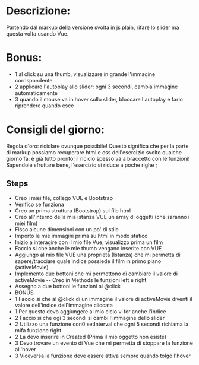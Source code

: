 # Descrizione:
Partendo dal markup della versione svolta in js plain, rifare lo slider ma questa volta usando Vue.



# Bonus: 
- 1 al click su una thumb, visualizzare in grande l'immagine corrispondente
- 2 applicare l'autoplay allo slider: ogni 3 secondi, cambia immagine automaticamente
- 3 quando il mouse va in hover sullo slider, bloccare l'autoplay e farlo riprendere quando esce

# Consigli del giorno:
Regola d'oro: riciclare ovunque possibile! Questo significa che per la parte di markup possiamo recuperare html e css dell'esercizio svolto qualche giorno fa: è già tutto pronto!
il riciclo spesso va a braccetto con le funzioni! Sapendole sfruttare bene, l'esercizio si riduce a poche righe ;

## Steps
- Creo i miei file, collego VUE e Bootstrap
- Verifico se funziona
- Creo un prima struttura (Bootstrap) sul file html
- Creo all'interno della mia istanza VUE un array di oggetti (che saranno i miei film)
- Fisso alcune dimensioni con un po' di stile
- Importo le mie immagini prima su html in modo statico
- Inizio a interagire con il mio file Vue, visualizzo prima un film
- Faccio si che anche le mie thumb vengano inserite con VUE
- Aggiungo al mio file VUE una proprietà (Istanza) che mi permetta di sapere/tracciare quale indice possiede il film in primo piano (activeMovie)
- Implemento due bottoni che mi permettono di cambiare il valore di activeMovie
-- Creo in Methods le funzioni left e right
- Assegno a due bottoni le funzioni al @click
- BONUS
 - 1 Faccio si che al @click di un immagine il valore di activeMovie diventi il valore dell'indice dell'immagine cliccata
 - 1 Per questo devo aggiungere al mio ciclo v-for anche l'indice
 - 2 Faccio si che ogi 3 secondi si cambi l'immagine dello slider
 - 2 Utilizzo una funzione con0 setInterval che ogni 5 secondi richiama la mifa funzione right
 - 2 La devo inserire in Created (Prima il mio oggetto non esiste)
 - 3 Devo trovare un evento di Vue che mi permetta di stoppare la funzione all'hover
 - 3 Viceversa la funzione deve essere attiva sempre quando tolgo l'hover
